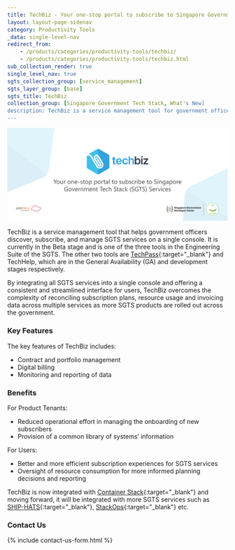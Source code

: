 ```yaml
---
title: TechBiz - Your one-stop portal to subscribe to Singapore Government Tech Stack (SGTS) Services!  
layout: layout-page-sidenav
category: Productivity Tools
_data: single-level-nav
redirect_from:
    - /products/categories/productivity-tools/techbiz/
    - /products/categories/productivity-tools/techbiz.html
sub_collection_render: true
single_level_nav: true
sgts_collection_group: [service_management]
sgts_layer_group: [base]
sgts_title: TechBiz
collection_group: [Singapore Government Tech Stack, What's New]
description: TechBiz is a service management tool for government officers to manage SGTS services on a single console. Find out more here!
---
```


![TechBiz header banner](/assets/img/techbiz-HeaderBanner-v2.png)

TechBiz is a service management tool that helps government officers discover, subscribe, and manage SGTS services on a single console. It is currently in the Beta stage and is one of the three tools in the Engineering Suite of the SGTS. The other two tools are [TechPass](https://www.developer.tech.gov.sg/products/categories/digital-identity/techpass/overview.html){:target="\_blank"} and TechHelp, which are in the General Availability (GA) and development stages respectively.

By integrating all SGTS services into a single console and offering a consistent and streamlined interface for users, TechBiz overcomes the complexity of reconciling subscription plans, resource usage and invoicing data across multiple services as more SGTS products are rolled out across the government.

### Key Features

The key features of TechBiz includes:

- Contract and portfolio management
- Digital billing
- Monitoring and reporting of data

### Benefits

For Product Tenants:
- Reduced operational effort in managing the onboarding of new subscribers
- Provision of a common library of systems’ information

For Users:
- Better and more efficient subscription experiences for SGTS services
- Oversight of resource consumption for more informed planning decisions and reporting

TechBiz is now integrated with [Container Stack](https:/www.developer.tech.gov.sg/singapore-government-tech-stack/runtime/container-stack){:target="\_blank"} and moving forward, it will be integrated with more SGTS services such as [SHIP-HATS](https:/www.developer.tech.gov.sg/singapore-government-tech-stack/toolchain/ship-hats/){:target="\_blank"}, [StackOps](https:/www.developer.tech.gov.sg/singapore-government-tech-stack/monitoring/stackops){:target="\_blank"} etc.

### Contact Us

{% include contact-us-form.html %}
